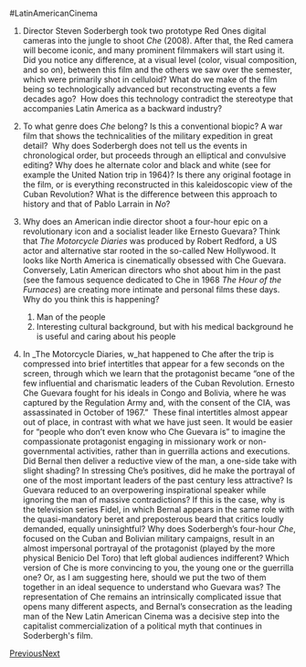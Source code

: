 #LatinAmericanCinema
1) Director Steven Soderbergh took two prototype Red Ones digital cameras into the jungle to shoot _Che_ (2008). After that, the Red camera will become iconic, and many prominent filmmakers will start using it. Did you notice any difference, at a visual level (color, visual composition, and so on), between this film and the others we saw over the semester, which were primarily shot in celluloid? What do we make of the film being so technologically advanced but reconstructing events a few decades ago?  How does this technology contradict the stereotype that accompanies Latin America as a backward industry?

2) To what genre does _Che_ belong? Is this a conventional biopic? A war film that shows the technicalities of the military expedition in great detail?  Why does Soderbergh does not tell us the events in chronological order, but proceeds through an elliptical and convulsive editing? Why does he alternate color and black and white (see for example the United Nation trip in 1964)? Is there any original footage in the film, or is everything reconstructed in this kaleidoscopic view of the Cuban Revolution? What is the difference between this approach to history and that of Pablo Larrain in _No_?

3) Why does an American indie director shoot a four-hour epic on a revolutionary icon and a socialist leader like Ernesto Guevara? Think that _The Motorcycle Diaries_ was produced by Robert Redford, a US actor and alternative star rooted in the so-called New Hollywood. It looks like North America is cinematically obsessed with Che Guevara. Conversely, Latin American directors who shot about him in the past (see the famous sequence dedicated to Che in 1968 _The Hour of the Furnaces_) are creating more intimate and personal films these days. Why do you think this is happening? 
	1) Man of the people
	2) Interesting cultural background, but with his medical background he is useful and caring about his people

5) In _The Motorcycle Diaries, w_hat happened to Che after the trip is compressed into brief intertitles that appear for a few seconds on the screen, through which we learn that the protagonist became “one of the few influential and charismatic leaders of the Cuban Revolution. Ernesto Che Guevara fought for his ideals in Congo and Bolivia, where he was captured by the Regulation Army and, with the consent of the CIA, was assassinated in October of 1967.”  These final intertitles almost appear out of place, in contrast with what we have just seen. It would be easier for “people who don’t even know who Che Guevara is” to imagine the compassionate protagonist engaging in missionary work or non-governmental activities, rather than in guerrilla actions and executions. Did Bernal then deliver a reductive view of the man, a one-side take with slight shading? In stressing Che’s positives, did he make the portrayal of one of the most important leaders of the past century less attractive? Is Guevara reduced to an overpowering inspirational speaker while ignoring the man of massive contradictions? If this is the case, why is the television series Fidel, in which Bernal appears in the same role with the quasi-mandatory beret and preposterous beard that critics loudly demanded, equally uninsightful? Why does Soderbergh’s four-hour _Che_, focused on the Cuban and Bolivian military campaigns, result in an almost impersonal portrayal of the protagonist (played by the more physical Benicio Del Toro) that left global audiences indifferent? Which version of Che is more convincing to you, the young one or the guerrilla one? Or, as I am suggesting here, should we put the two of them together in an ideal sequence to understand who Guevara was? The representation of Che remains an intrinsically complicated issue that opens many different aspects, and Bernal’s consecration as the leading man of the New Latin American Cinema was a decisive step into the capitalist commercialization of a political myth that continues in Soderbergh's film. 

[Previous](https://messiah.instructure.com/courses/2000957/modules/items/38211247)[Next](https://messiah.instructure.com/courses/2000957/modules/items/38211249)
